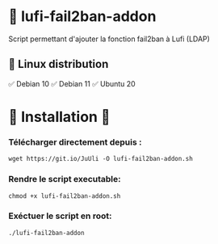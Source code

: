 # 👒 lufi-fail2ban-addon
Script permettant d'ajouter la fonction fail2ban à Lufi (LDAP)

 
## 🐧 Linux distribution 
✅ Debian 10  ✅ Debian 11  ✅ Ubuntu 20


# 🏁 Installation 🏁

### Télécharger directement depuis :

`wget https://git.io/JuUli -O lufi-fail2ban-addon.sh`

### Rendre le script executable:

`chmod +x lufi-fail2ban-addon.sh`

### Exéctuer le script en root:

`./lufi-fail2ban-addon`

